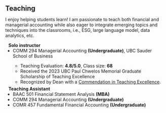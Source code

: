  
 <h2 id="teaching" style="margin: 2px 0px 0px;"> <br> 
<br> Teaching</h2>

I enjoy helping students learn! I am passionate to teach both financial and managerial accounting while also eager to integrate emerging topics and techniques into the classrooms, i.e., ESG, large language model, data analytics, etc. 

<h4 style="margin:0 10px 0;">Solo instructor</h4>  
<ul style="margin:0 0 5px;">
  <li><autocolor> COMM 294 Managerial Accounting <strong>(Undergraduate)</strong>, UBC Sauder School of Business</autocolor></li>
  <ul>
     <li> Teaching Evaluation: <strong>4.8/5.0</strong>, Class size: <strong>68</strong> </li>
      <li> Received the 2023 UBC Paul Chwelos Memorial Graduate Scholarship of Teaching Excellence</li>
      <li> Recognized by Dean with a <a href="assets/files/Teaching Commendation Letter - Li.pdf">Commendation in Teaching Excellence</a>. </li>
     </ul>
</ul> 

<h4 style="margin:0 10px 0;">Teaching Assistant</h4>  
<ul style="margin:0 0 5px;">
       <li><autocolor>BAAC 501 Financial Statement Analysis <strong> (MBA)</strong></autocolor></li>
       <li><autocolor>COMM 294 Managerial Accounting <strong>(Undergraduate)</strong></autocolor></li>
       <li><autocolor>COMR 457 Fundamental Financial Accounting <strong>(Undergraduate)</strong></autocolor></li> 
</ul>
